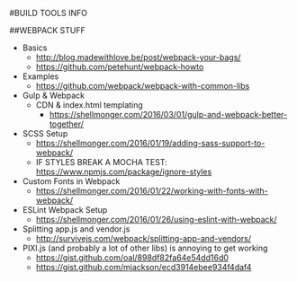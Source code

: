 #BUILD TOOLS INFO

##WEBPACK STUFF
- Basics
    + http://blog.madewithlove.be/post/webpack-your-bags/
    + https://github.com/petehunt/webpack-howto
- Examples
    + https://github.com/webpack/webpack-with-common-libs
- Gulp & Webpack
    + CDN & index.html templating
        * https://shellmonger.com/2016/03/01/gulp-and-webpack-better-together/
- SCSS Setup
    + https://shellmonger.com/2016/01/19/adding-sass-support-to-webpack/
    + IF STYLES BREAK A MOCHA TEST: https://www.npmjs.com/package/ignore-styles
- Custom Fonts in Webpack
    + https://shellmonger.com/2016/01/22/working-with-fonts-with-webpack/
- ESLint Webpack Setup
    + https://shellmonger.com/2016/01/26/using-eslint-with-webpack/
- Splitting app.js and vendor.js
    + http://survivejs.com/webpack/splitting-app-and-vendors/
- PIXI.js (and probably a lot of other libs) is annoying to get working
    + https://gist.github.com/oal/898df82fa64e54dd16d0
    + https://gist.github.com/mjackson/ecd3914ebee934f4daf4
